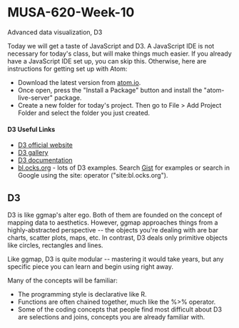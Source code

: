 # MUSA-620-Week-10
Advanced data visualization, D3

Today we will get a taste of JavaScript and D3. A JavaScript IDE is not necessary for today's class, but will make things much easier. If you already have a JavaScript IDE set up, you can skip this. Otherwise, here are instructions for getting set up with Atom:
- Download the latest version from [atom.io](https://atom.io/).
- Once open, press the "Install a Package" button and install the "atom-live-server" package.
- Create a new folder for today's project. Then go to File > Add Project Folder and select the folder you just created.

#### D3 Useful Links
- [D3 official website](https://d3js.org/)
- [D3 gallery](https://github.com/d3/d3/wiki/Gallery)
- [D3 documentation](https://github.com/d3/d3/blob/master/API.md)
- [bl.ocks.org](https://bl.ocks.org/-/about) - lots of D3 examples. Search [Gist](https://gist.github.com/) for examples or search in Google using the site: operator ("site:bl.ocks.org").

## D3

D3 is like ggmap's alter ego. Both of them are founded on the concept of mapping data to aesthetics. However, ggmap approaches things from a highly-abstracted perspective -- the objects you're dealing with are bar charts, scatter plots, maps, etc. In contrast, D3 deals only primitive objects like circles, rectangles and lines.

Like ggmap, D3 is quite modular -- mastering it would take years, but any specific piece you can learn and begin using right away.

Many of the concepts will be familiar:
- The programming style is declarative like R.
- Functions are often chained together, much like the %>% operator.
- Some of the coding concepts that people find most difficult about D3 are selections and joins, concepts you are already familiar with.


